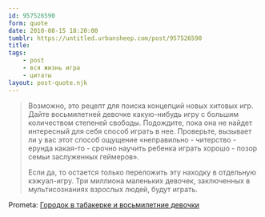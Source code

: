 ```yaml
---
id: 957526590
form: quote
date: 2010-08-15 18:20:00
tumblr: https://untitled.urbansheep.com/post/957526590
title: 
tags:
    - post
    - вся жизнь игра
    - цитаты
layout: post-quote.njk
---
```


<blockquote>
<p>Возможно, это рецепт для поиска концепций новых хитовых игр. Дайте восьмилетней девочке какую-нибудь игру с большим количеством степеней свободы. Подождите, пока она не найдет интересный для себя способ играть в нее. Проверьте, вызывает ли у вас этот способ ощущение «неправильно - читерство - ерунда какая-то - срочно научить ребенка играть хорошо - позор семьи заслуженных геймеров».</p>

<p>Если да, то остается только переложить эту находку в отдельную кэжуал-игру. Три миллиона маленьких девочек, заключенных в мультисознаниях взрослых людей, будут играть.</p>
</blockquote>

Prometa: <a href="http://prometa.livejournal.com/400963.html">Городок в табакерке и восьмилетние девочки</a>

